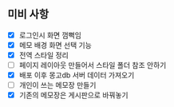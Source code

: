 ## 미비 사항

- [x] 로그인시 화면 껌뻑임
- [x] 메모 배경 화면 선택 기능
- [x] 전역 스타일 정리
- [ ] 페이지 레이아웃 만들어서 스타일 폴더 참조 안하기
- [x] 배포 이후 몽고db 서버 데이터 가져오기
- [ ] 개인이 쓰는 메모장 만들기
- [x] 기존의 메모장은 게시판으로 바꿔놓기
